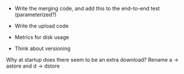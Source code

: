 - Write the merging code, and add this to the end-to-end test (parameterized?)

- Write the upload code

- Metrics for disk usage

- Think about versioning

Why at startup does there seem to be an extra download?
Rename a -> astore and d -> dstore